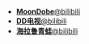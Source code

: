 -   [**MoonDobe**@bilibili](https://space.bilibili.com/4047590/)
-   [**DD电视**@bilibili](https://space.bilibili.com/11493702/)
-   [**海拉鲁青蛙**@bilibili](https://space.bilibili.com/61796827/)

